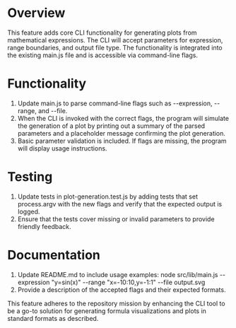 # Overview
This feature adds core CLI functionality for generating plots from mathematical expressions. The CLI will accept parameters for expression, range boundaries, and output file type. The functionality is integrated into the existing main.js file and is accessible via command-line flags.

# Functionality
1. Update main.js to parse command-line flags such as --expression, --range, and --file.
2. When the CLI is invoked with the correct flags, the program will simulate the generation of a plot by printing out a summary of the parsed parameters and a placeholder message confirming the plot generation.
3. Basic parameter validation is included. If flags are missing, the program will display usage instructions.

# Testing
1. Update tests in plot-generation.test.js by adding tests that set process.argv with the new flags and verify that the expected output is logged.
2. Ensure that the tests cover missing or invalid parameters to provide friendly feedback.

# Documentation
1. Update README.md to include usage examples:
   node src/lib/main.js --expression "y=sin(x)" --range "x=-10:10,y=-1:1" --file output.svg
2. Provide a description of the accepted flags and their expected formats.

This feature adheres to the repository mission by enhancing the CLI tool to be a go-to solution for generating formula visualizations and plots in standard formats as described.
